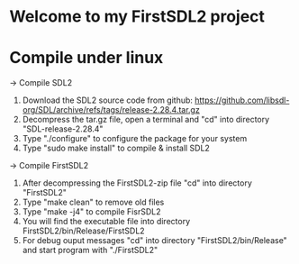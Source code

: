 Welcome to my FirstSDL2 project
===============================

Compile under linux
===================
-> Compile SDL2
1) Download the SDL2 source code from github:  https://github.com/libsdl-org/SDL/archive/refs/tags/release-2.28.4.tar.gz
2) Decompress the tar.gz file, open a terminal and "cd" into directory "SDL-release-2.28.4"
3) Type "./configure" to configure the package for your system
4) Type "sudo make install" to compile & install SDL2

-> Compile FirstSDL2
1) After decompressing the FirstSDL2-zip file "cd" into directory "FirstSDL2"
2) Type "make clean" to remove old files
3) Type "make -j4" to compile FisrSDL2
4) You will find the executable file into directory FirstSDL2/bin/Release/FirstSDL2
5) For debug ouput messages "cd" into directory "FirstSDL2/bin/Release" and start program with "./FirstSDL2"
